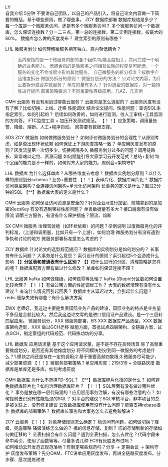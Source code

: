 LY  
自我介绍
5分钟 不要讲自己团队，以自己的产品引入，将自己论文内容做一下简要的概括，基于哪些原则，做了哪些事。
ZCY 数据库部署
数据库规格是多少？
每一个库是一个微服务访问，还是有多个微服务访问？
多个微服务访问一个数据库，怎么保证连接数？分一二三点，第一总的连接数，第二实例连接数，按最大的80%。
数据库怎么做的灰度发布？
建立索引的原则有哪些？

LHL 微服务划分
如何理解微服务相互独立、高内聚低耦合？
> 高内聚指的是一个微服务内部的各个组件/功能高度相关，共同完成一个明确的业务能力。
> 低耦合指的是微服务之间相互依赖的程度尽可能低，一个服务的变化不会或很少影响其他服务。
自己微服务的拆分标准？按数字产品维度拆分
微服务拆分的原则？
微服务划分的方法？
针对论文内容，为什么要拆分或合并微服务？
单库的量有多大？
针对选型的数据库，对一些特性进行提问
部署策略要求？不同重要性等级应用，几AZ、几实例

CMH
云服务
有没有用到过哪些云服务？
云服务是怎么选型的？
云服务灰度有没有了解？比如切换、上线、迁移
性能调优
结合论文提问，性能问题：查询SQL未指定索引，如何引起的？
后续如何改善的，如何进行监测。往人工审核+工具监测的方向答。
FTC监控工具 + 加压开发测试规范。
【！！】应急策略，调用量告警、降级、熔断。人工+程序自动。
回答要有数据支撑。

SDS
ZCY 微服务
如何做微服务划分？
如何评价微服务划分的合理性？从原则考虑，如是否出现环状依赖
如何保证上下游灰度策略一致？
单应用灰度发布的原则？灰度流量第一次切多少，切换间隔多久
微服务划分过多的问题？调用链路长、异常难以定位、资源问题
如何赋能引导大家学习云开发范式？总结+复制
每个室组的能力是不一样的，如何对齐大家的能力。周例会+架构守护

LHL 数据库
为什么选择单库？从哪些维度去考虑？
数据库实例划分原则？以什么样的原则划分schema？业务+重要性
【！！】表碎片化、数据库碎片化？
数据库访问类型架构？全连接访问架构+单元化访问架构
长事务的定义是什么？超过2分钟的SQL
【**】数据库大表的定义是什么？

CMH 云服务
如何保证访问资源是安全的？针对企业id进行加密、前端拿到的是加密的ecsKey
有没有遇到哪些性能问题？
单表数据量有多大？接口层面有没有做限流
调第三方服务，有没有什么保护措施？限流、熔断

SX
CMH 微服务
治理驾驶舱（如环状依赖）的问题？举例说明
过度微服务化的评判标准，（上游和调用量，比如只有一个上游），如何治理
微服务划分有没有遇到争执和讨论的地方
微服务部署标准是怎么考虑的？

ZCY 数据库
针对论文的选型规范提问？
数据库的实例划分是如何划分的？
长事务有什么问题？
大事务是什么意思？
索引设计的原则？索引超过5个会造成什么影响
【**】分区表和普通表有什么区别？
【**】按什么进行的分区，清理策略是怎样的呢？
数据库配置方面有做过什么修改？
单库如何保证连接不超？

LHL 云服务
kafka 如何做降级，如何做幂等处理？
kafka 的topic分区数如何设置比较合理？
【！！】有做过哪方面的性能调优工作？
大表的数据清理有没有什么建议？
查询什么情况回引起回表？
数据库主从延迟过大，会引起什么问题？
redis 缓存失效有哪些？有什么解决方案

ZWX
老师好，我这边主要是负责国际业务产品的建设，国际业务的特点是业务量不多但是金额比较大，然后我这边论文写的是进口信用证产品建设。是一个三层转四层应用。
微服务划分，XXX
微服务部署，B3 XXX
数据库产品选型，XXX
数据库架构选型，XXX
做过GCH迁移
赋能方面，首批试点四层架构、全链路方案、试点GCH，制定室组的代码规范、代码练功坊的分享。

LHL 数据库
应用请求量
基于这个应用请求量，是不是不存在高频场景
除了高频重要维度划分，是否还有其他维度划分
将不同模块划分到同一微服务的考虑是什么？1.模块之间还是存在一定的调用;2.基于重要高频四象限;3.微服务尽可能少，减少部署资源
【！！】微服务部署策略？单应用灰度：219/319 + 全链路灰度
数据库是单库还是多库，如何考虑灰度

CMH 数据库
为什么不选择TD-SQL？
【**】数据库碎片化指的是什么？
如何避免数据库碎片化？如何治理数据库碎片？
【！！】SQL层面有没有做过哪些优化？
事务是放在哪一层代码里的？应用层用事务注解，有没有哪些注意的点？
如何提前去识别有性能瓶颈的SQL？
对平台的建议？SQL审核平台，非本项目的总是被关联上，没有修复建议
云效数据库使用有没有什么问题？能否支持rebase操作
数据库的部署策略？
数据库长事务和大事务怎么去避免和解决？

ZCY 云服务
【！！】
对象存储规则怎么确定？
桶访问有问题，如何做切换？降级、兜底策略
降级演练怎么做的？
桶的信息存储、复制？
旧的存储到新的存储如何做迁移的？
全表扫描会有什么问题？遇到全表扫描，怎么去优化？代码字段未命中索引、使用了函数等等，尽量多说几种
ECS有灰度发布过吗？  
如何推动云开发范式规范落地？有制定哪些规范吗？分享 -> 定期会议 -> 架构守护
灰度发布策略？先分OAM、FTC讲单应用灰度发布，再讲全链路灰度发布。分步骤、层次提炼递进


























